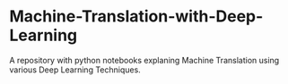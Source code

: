 # Machine-Translation-with-Deep-Learning
A repository with python notebooks explaning Machine Translation using various Deep Learning Techniques.
